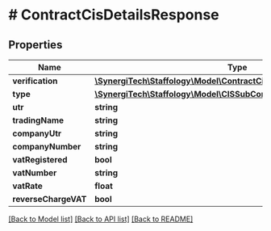 # # ContractCisDetailsResponse

## Properties

Name | Type | Description | Notes
------------ | ------------- | ------------- | -------------
**verification** | [**\SynergiTech\Staffology\Model\ContractCisVerificationDetailsResponse**](ContractCisVerificationDetailsResponse.md) |  | [optional]
**type** | [**\SynergiTech\Staffology\Model\CISSubContractorType**](CISSubContractorType.md) |  | [optional]
**utr** | **string** |  | [optional]
**tradingName** | **string** |  | [optional]
**companyUtr** | **string** |  | [optional]
**companyNumber** | **string** |  | [optional]
**vatRegistered** | **bool** |  | [optional]
**vatNumber** | **string** |  | [optional]
**vatRate** | **float** |  | [optional]
**reverseChargeVAT** | **bool** |  | [optional]

[[Back to Model list]](../../README.md#models) [[Back to API list]](../../README.md#endpoints) [[Back to README]](../../README.md)
